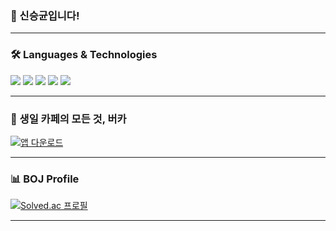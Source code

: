 ### 👋 신승균입니다!

---

### 🛠 Languages & Technologies
<img src="https://img.shields.io/badge/Android-3DDC84?style=flat-square&logo=Android&logoColor=white"/> <img src="https://img.shields.io/badge/Flutter-02569B?style=flat-square&logo=Flutter&logoColor=white"/> <img src="https://img.shields.io/badge/Java-000000?style=flat-square&logo=openjdk&logoColor=white"/> <img src="https://img.shields.io/badge/Kotlin-0095D5?style=flat-square&logo=Kotlin&logoColor=white"/> <img src="https://img.shields.io/badge/Dart-0175C2?style=flat-square&logo=Dart&logoColor=white"/>

---

### 🎉 생일 카페의 모든 것, 버카
[![앱 다운로드](https://img.shields.io/badge/Download%20on%20the-App%20Store-blue)](https://apps.apple.com/kr/app/%EB%B2%84%EC%B9%B4/id6504910184)

---

### 📊 BOJ Profile
[![Solved.ac 프로필](http://mazassumnida.wtf/api/v2/generate_badge?boj=tmdrbs8846)](https://solved.ac/tmdrbs8846)

---

<!--
**cityshin/cityshin** is a ✨ _special_ ✨ repository because its `README.md` (this file) appears on your GitHub profile.

Here are some ideas to get you started:

- 🔭 I’m currently working on ...
- 🌱 I’m currently learning ...
- 👯 I’m looking to collaborate on ...
- 🤔 I’m looking for help with ...
- 💬 Ask me about ...
- 📫 How to reach me: ...
- 😄 Pronouns: ...
- ⚡ Fun fact: ...
-->

